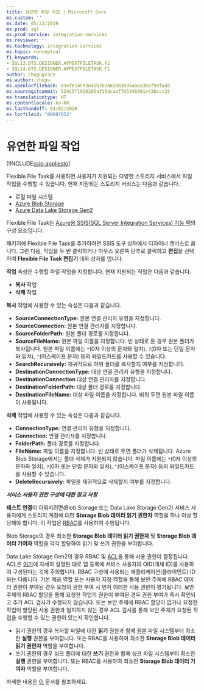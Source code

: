 ```yaml
---
title: 유연한 파일 작업 | Microsoft Docs
ms.custom: ''
ms.date: 05/22/2019
ms.prod: sql
ms.prod_service: integration-services
ms.reviewer: ''
ms.technology: integration-services
ms.topic: conceptual
f1_keywords:
- SQL13.DTS.DESIGNER.AFPEXTFILETASK.F1
- SQL14.DTS.DESIGNER.AFPEXTFILETASK.F1
author: chugugrace
ms.author: chugu
ms.openlocfilehash: 83ef614593641b762a628838354a6a3bef9dfadd
ms.sourcegitcommit: 52925f1928205af15dcaaf765346901e438ccc25
ms.translationtype: HT
ms.contentlocale: ko-KR
ms.lasthandoff: 04/02/2020
ms.locfileid: "80607852"
---
```

# <a name="flexible-file-task"></a>유연한 파일 작업

[!INCLUDE[ssis-appliesto](../../includes/ssis-appliesto-ssvrpluslinux-asdb-asdw-xxx.md)]

Flexible File Task를 사용하면 사용자가 지원되는 다양한 스토리지 서비스에서 파일 작업을 수행할 수 있습니다.
현재 지원되는 스토리지 서비스는 다음과 같습니다.

- 로컬 파일 시스템
- [Azure Blob Storage](https://azure.microsoft.com/services/storage/blobs/)
- [Azure Data Lake Storage Gen2](https://docs.microsoft.com/azure/storage/blobs/data-lake-storage-introduction)

Flexible File Task는 [Azure용 SSIS(SQL Server Integration Services) 기능 팩](../../integration-services/azure-feature-pack-for-integration-services-ssis.md)의 구성 요소입니다.

패키지에 Flexible File Task를 추가하려면 SSIS 도구 상자에서 디자이너 캔버스로 끕니다. 그런 다음, 작업을 두 번 클릭하거나 마우스 오른쪽 단추로 클릭하고 **편집**을 선택하여 **Flexible File Task 편집기** 대화 상자를 엽니다.

**작업** 속성은 수행할 파일 작업을 지정합니다.
현재 지원되는 작업은 다음과 같습니다.
- **복사** 작업
- **삭제** 작업

**복사** 작업에 사용할 수 있는 속성은 다음과 같습니다.

- **SourceConnectionType:** 원본 연결 관리자 유형을 지정합니다.
- **SourceConnection:** 원본 연결 관리자를 지정합니다.
- **SourceFolderPath:** 원본 폴더 경로를 지정합니다.
- **SourceFileName:** 원본 파일 이름을 지정합니다. 빈 상태로 둔 경우 원본 폴더가 복사됩니다. 원본 파일 이름에는 `*`(0자 이상의 문자와 일치), `?`(0자 또는 단일 문자와 일치), `^`(이스케이프 문자) 등의 와일드카드를 사용할 수 있습니다.
- **SearchRecursively:** 재귀적으로 하위 폴더를 복사할지 여부를 지정합니다.
- **DestinationConnectionType:** 대상 연결 관리자 유형을 지정합니다.
- **DestinationConnection** 대상 연결 관리자를 지정합니다.
- **DestinationFolderPath:** 대상 폴더 경로를 지정합니다.
- **DestinationFileName:** 대상 파일 이름을 지정합니다. 비워 두면 원본 파일 이름이 사용됩니다.

**삭제** 작업에 사용할 수 있는 속성은 다음과 같습니다.
- **ConnectionType:** 연결 관리자 유형을 지정합니다.
- **Connection:** 연결 관리자를 지정합니다.
- **FolderPath:** 폴더 경로를 지정합니다.
- **FileName:** 파일 이름을 지정합니다. 빈 상태로 두면 폴더가 삭제됩니다. Azure Blob Storage에서는 폴더 삭제가 지원되지 않습니다. 파일 이름에는 `*`(0자 이상의 문자와 일치), `?`(0자 또는 단일 문자와 일치), `^`(이스케이프 문자) 등의 와일드카드를 사용할 수 있습니다.
- **DeleteRecursively:** 파일을 재귀적으로 삭제할지 여부를 지정합니다.

***서비스 사용자 권한 구성에 대한 참고 사항***

**테스트 연결**이 이뤄지려면(Blob Storage 또는 Data Lake Storage Gen2) 서비스 사용자에게 스토리지 계정에 대한 **Storage Blob 데이터 읽기 권한자** 역할을 하나 이상 할당해야 합니다.
이 작업은 [RBAC](https://docs.microsoft.com/azure/storage/common/storage-auth-aad-rbac-portal#assign-rbac-roles-using-the-azure-portal)를 사용하여 수행됩니다.

Blob Storage의 경우 최소한 **Storage Blob 데이터 읽기 권한자** 및 **Storage Blob 데이터 기여자** 역할을 각각 할당하여 읽기 및 쓰기 권한을 부여합니다.

Data Lake Storage Gen2의 경우 RBAC 및 [ACL](https://docs.microsoft.com/azure/storage/blobs/data-lake-storage-how-to-set-permissions-storage-explorer)을 통해 사용 권한이 결정됩니다.
ACL은 [여기](https://docs.microsoft.com/azure/storage/blobs/data-lake-storage-access-control#how-do-i-set-acls-correctly-for-a-service-principal)에 자세히 설명된 대로 앱 등록에 서비스 사용자의 OID(개체 ID)를 사용하여 구성된다는 것에 주의합니다.
RBAC 구성에 사용되는 애플리케이션(클라이언트) ID와는 다릅니다.
기본 제공 역할 또는 사용자 지정 역할을 통해 보안 주체에 RBAC 데이터 권한이 부여된 경우 요청의 권한 부여 시 먼저 이러한 사용 권한이 평가됩니다.
보안 주체의 RBAC 할당을 통해 요청한 작업의 권한이 부여된 경우 권한 부여가 즉시 확인되고 추가 ACL 검사가 수행되지 않습니다.
또는 보안 주체에 RBAC 할당이 없거나 요청한 작업이 할당된 사용 권한과 일치하지 않는 경우 ACL 검사를 통해 보안 주체가 요청된 작업을 수행할 수 있는 권한이 있는지 확인합니다.

- 읽기 권한의 경우 복사할 파일에 대한 **읽기** 권한과 함께 원본 파일 시스템부터 최소한 **실행** 권한을 부여합니다. 또는 RBAC를 사용하여 최소한 **Storage Blob 데이터 읽기 권한자** 역할을 부여합니다.
- 쓰기 권한의 경우 싱크 폴더에 대한 **쓰기** 권한과 함께 싱크 파일 시스템부터 최소한 **실행** 권한을 부여합니다. 또는 RBAC를 사용하여 최소한 **Storage Blob 데이터 기여자** 역할을 부여합니다.

자세한 내용은 [이](https://docs.microsoft.com/azure/storage/blobs/data-lake-storage-access-control) 문서를 참조하세요.
